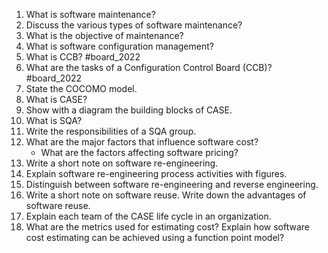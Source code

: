 1. What is software maintenance?
2. Discuss the various types of software maintenance?
3. What is the objective of maintenance?
4. What is software configuration management?
5. What is CCB? #board_2022 
6. What are the tasks of a Configuration Control Board (CCB)? #board_2022 
7. State the COCOMO model.
8. What is CASE?
9. Show with a diagram the building blocks of CASE.
10. What is SQA?
11. Write the responsibilities of a SQA group.
12. What are the major factors that influence software cost?
	- What are the factors affecting software pricing?
13. Write a short note on software re-engineering.
14. Explain software re-engineering process activities with figures.
15. Distinguish between software re-engineering and reverse engineering.
16. Write a short note on software reuse. Write down the advantages of software reuse.
17. Explain each team of the CASE life cycle in an organization.
18. What are the metrics used for estimating cost? Explain how software cost estimating can be achieved using a function point model?